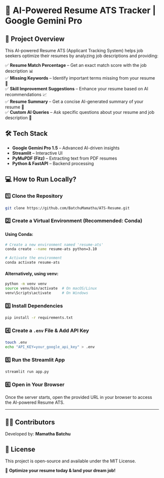 # 📄 AI-Powered Resume ATS Tracker | Google Gemini Pro

## 🚀 Project Overview
This AI-powered Resume ATS (Applicant Tracking System) helps job seekers optimize their resumes by analyzing job descriptions and providing:

✅ **Resume Match Percentage** – Get an exact match score with the job description 📊  
✅ **Missing Keywords** – Identify important terms missing from your resume 🔑  
✅ **Skill Improvement Suggestions** – Enhance your resume based on AI recommendations 📈  
✅ **Resume Summary** – Get a concise AI-generated summary of your resume 📄  
✅ **Custom AI Queries** – Ask specific questions about your resume and job description 💬  

## 🛠 Tech Stack
- **Google Gemini Pro 1.5** – Advanced AI-driven insights
- **Streamlit** – Interactive UI
- **PyMuPDF (Fitz)** – Extracting text from PDF resumes
- **Python & FastAPI** – Backend processing

## 💻 How to Run Locally?

### 1️⃣ Clone the Repository
```bash
git clone https://github.com/BatchuMamatha/ATS-Resume.git
```

### 2️⃣ Create a Virtual Environment (Recommended: Conda)
#### Using Conda:
```bash
# Create a new environment named 'resume-ats'
conda create --name resume-ats python=3.10  

# Activate the environment  
conda activate resume-ats  
```
#### Alternatively, using venv:
```bash
python -m venv venv  
source venv/bin/activate  # On macOS/Linux  
venv\Scripts\activate     # On Windows  
```

### 3️⃣ Install Dependencies
```bash
pip install -r requirements.txt  
```

### 4️⃣ Create a `.env` File & Add API Key
```bash
touch .env  
echo "API_KEY=your_google_api_key" > .env  
```

### 5️⃣ Run the Streamlit App
```bash
streamlit run app.py  
```

### 6️⃣ Open in Your Browser
Once the server starts, open the provided URL in your browser to access the AI-powered Resume ATS.

---
## 👩‍💻 Contributors
Developed by: **Mamatha Batchu**

## 📜 License
This project is open-source and available under the MIT License.

🚀 **Optimize your resume today & land your dream job!**
